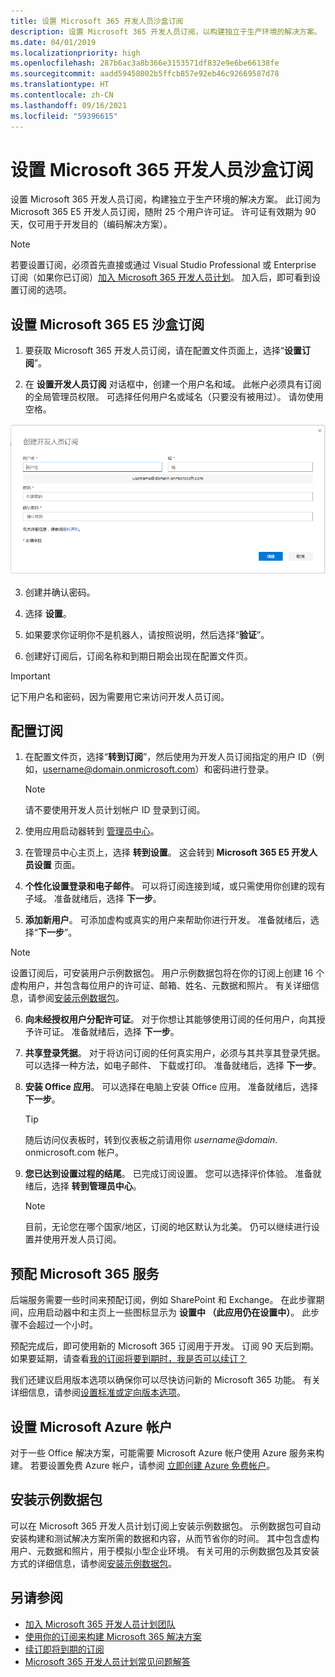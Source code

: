 ```yaml
---
title: 设置 Microsoft 365 开发人员沙盒订阅
description: 设置 Microsoft 365 开发人员订阅，以构建独立于生产环境的解决方案。
ms.date: 04/01/2019
ms.localizationpriority: high
ms.openlocfilehash: 287b6ac3a8b366e3153571df832e9e6be66138fe
ms.sourcegitcommit: aadd59458002b5ffcb857e92eb46c92669587d78
ms.translationtype: HT
ms.contentlocale: zh-CN
ms.lasthandoff: 09/16/2021
ms.locfileid: "59396615"
---
```

# <a name="set-up-a-microsoft-365-developer-sandbox-subscription"></a>设置 Microsoft 365 开发人员沙盒订阅 

设置 Microsoft 365 开发人员订阅，构建独立于生产环境的解决方案。 此订阅为 Microsoft 365 E5 开发人员订阅，随附 25 个用户许可证。 许可证有效期为 90 天，仅可用于开发目的（编码解决方案）。 

> [!NOTE] 
> 若要设置订阅，必须首先直接或通过 Visual Studio Professional 或 Enterprise 订阅（如果你已订阅）[加入 Microsoft 365 开发人员计划](microsoft-365-developer-program.md)。 加入后，即可看到设置订阅的选项。

## <a name="set-up-your-microsoft-365-e5-sandbox-subscription"></a>设置 Microsoft 365 E5 沙盒订阅

1. 要获取 Microsoft 365 开发人员订阅，请在配置文件页面上，选择“**设置订阅**”。

2. 在 **设置开发人员订阅** 对话框中，创建一个用户名和域。 此帐户必须具有订阅的全局管理员权限。 可选择任何用户名或域名（只要没有被用过）。 请勿使用空格。

  ![设置订阅表单](images/5-set-up-form.png)

3. 创建并确认密码。

4. 选择 **设置**。

5. 如果要求你证明你不是机器人，请按照说明，然后选择“**验证**”。

6. 创建好订阅后，订阅名称和到期日期会出现在配置文件页。

  > [!IMPORTANT]
  > 记下用户名和密码，因为需要用它来访问开发人员订阅。

## <a name="configure-the-subscription"></a>配置订阅

1. 在配置文件页，选择“**转到订阅**”，然后使用为开发人员订阅指定的用户 ID（例如，username@domain.onmicrosoft.com）和密码进行登录。

   > [!NOTE] 
   > 请不要使用开发人员计划帐户 ID 登录到订阅。

2. 使用应用启动器转到 [管理员中心](https://admin.microsoft.com/AdminPortal/Home#/homepage)。

3. 在管理员中心主页上，选择 **转到设置**。 这会转到 **Microsoft 365 E5 开发人员设置** 页面。

4. **个性化设置登录和电子邮件**。 可以将订阅连接到域，或只需使用你创建的现有子域。 准备就绪后，选择 **下一步**。

5. **添加新用户**。 可添加虚构或真实的用户来帮助你进行开发。 准备就绪后，选择“**下一步**”。
    
  > [!NOTE]
  > 设置订阅后，可安装用户示例数据包。 用户示例数据包将在你的订阅上创建 16 个虚构用户，并包含每位用户的许可证、邮箱、姓名、元数据和照片。 有关详细信息，请参阅[安装示例数据包](install-sample-packs.md)。

6. **向未经授权用户分配许可证**。 对于你想让其能够使用订阅的任何用户，向其授予许可证。 准备就绪后，选择 **下一步**。

7. **共享登录凭据**。 对于将访问订阅的任何真实用户，必须与其共享其登录凭据。 可以选择一种方法，如电子邮件、 下载或打印。 准备就绪后，选择 **下一步**。

8. **安装 Office 应用**。 可以选择在电脑上安装 Office 应用。 准备就绪后，选择 **下一步**。

   > [!TIP] 
   > 随后访问仪表板时，转到仪表板之前请用你 *username@domain*. onmicrosoft.com 帐户。

9. **您已达到设置过程的结尾**。 已完成订阅设置。 您可以选择评价体验。 准备就绪后，选择 **转到管理员中心**。
    
   > [!NOTE] 
   > 目前，无论您在哪个国家/地区，订阅的地区默认为北美。 仍可以继续进行设置并使用开发人员订阅。

## <a name="provision-microsoft-365-services"></a>预配 Microsoft 365 服务

后端服务需要一些时间来预配订阅，例如 SharePoint 和 Exchange。 在此步骤期间，应用启动器中和主页上一些图标显示为 **设置中 （此应用仍在设置中）**。 此步骤不会超过一个小时。

预配完成后，即可使用新的 Microsoft 365 订阅用于开发。 订阅 90 天后到期。 如果要延期，请查看[我的订阅将要到期时，我是否可以续订？](microsoft-365-developer-program-faq.yml#renew-subscription)

我们还建议启用版本选项以确保你可以尽快访问新的 Microsoft 365 功能。 有关详细信息，请参阅[设置标准或定向版本选项](https://support.office.com/article/set-up-the-standard-or-targeted-release-options-in-office-365-3b3adfa4-1777-4ff0-b606-fb8732101f47)。

## <a name="set-up-a-microsoft-azure-account"></a>设置 Microsoft Azure 帐户

对于一些 Office 解决方案，可能需要 Microsoft Azure 帐户使用 Azure 服务来构建。 若要设置免费 Azure 帐户，请参阅 [立即创建 Azure 免费帐户](https://azure.microsoft.com/free/)。

## <a name="install-sample-data-packs"></a>安装示例数据包

可以在 Microsoft 365 开发人员计划订阅上安装示例数据包。 示例数据包可自动安装构建和测试解决方案所需的数据和内容，从而节省你的时间。 其中包含虚构用户、元数据和照片，用于模拟小型企业环境。 有关可用的示例数据包及其安装方式的详细信息，请参阅[安装示例数据包](install-sample-packs.md)。

## <a name="see-also"></a>另请参阅

- [加入 Microsoft 365 开发人员计划团队](microsoft-365-developer-program.md)
- [使用你的订阅来构建 Microsoft 365 解决方案](build-microsoft-365-solutions.md)
- [续订即将到期的订阅](subscription-expiration-and-renewal.md)
- [Microsoft 365 开发人员计划常见问题解答](microsoft-365-developer-program-faq.yml)
